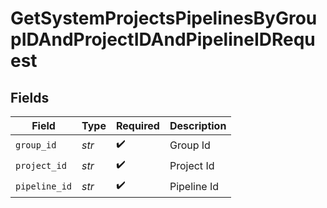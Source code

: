 # GetSystemProjectsPipelinesByGroupIDAndProjectIDAndPipelineIDRequest


## Fields

| Field              | Type               | Required           | Description        |
| ------------------ | ------------------ | ------------------ | ------------------ |
| `group_id`         | *str*              | :heavy_check_mark: | Group Id           |
| `project_id`       | *str*              | :heavy_check_mark: | Project Id         |
| `pipeline_id`      | *str*              | :heavy_check_mark: | Pipeline Id        |